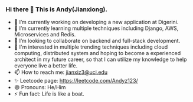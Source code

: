 ### Hi there 👋 This is Andy(Jianxiong).

<!--
**z1514/z1514** is a ✨ _special_ ✨ repository because its `README.md` (this file) appears on your GitHub profile.

Here are some ideas to get you started:
-->
- 🔭 I’m currently working on developing a new application at Digerini.
- 🌱 I’m currently learning multiple techniques including Django, AWS, Microservices and Redis.
- 👯 I’m looking to collaborate on backend and full-stack development.
- 💬 I'm interested in multiple trending techniques including cloud computing, distributed system and hoping to become a experienced architect in my future career, so that I can utilize my knowledge to help everyone live a better life.
- 📫 How to reach me: jianxiz3@uci.edu
- ✨ Leetcode page: https://leetcode.com/Andyz123/
- 😄 Pronouns: He/Him
- ⚡ Fun fact: Life is like a boat.

